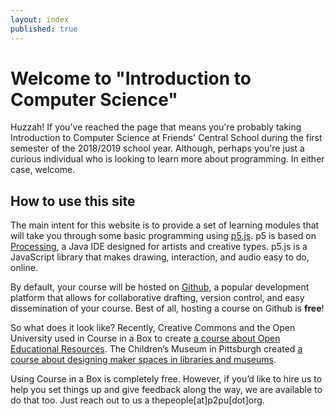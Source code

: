 ```yaml
---
layout: index
published: true
---
```


# Welcome to "Introduction to Computer Science"

Huzzah! If you've reached the page that means you're probably taking Introduction to Computer Science at Friends' Central School during the first semester of the 2018/2019 school year. Although, perhaps you're just a curious individual who is looking to learn more about programming. In either case, welcome.

## How to use this site

The main intent for this website is to provide a set of learning modules that will take you through some basic programming using [p5.js](http://www.p5js.org). p5 is based on [Processing](http://www.processing.org), a Java IDE designed for artists and creative types. p5.js is a JavaScript library that makes drawing, interaction, and audio easy to do, online.

<script type="text/p5" data-autoplay>
function setup() {
  createCanvas(100, 100);
}

function draw() {
  background(255, 0, 200);
}
</script>

By default, your course will be hosted on [Github](https://www.github.com), a popular development platform that allows for collaborative drafting, version control, and easy dissemination of your course. Best of all, hosting a course on Github is **free**!

So what does it look like? Recently, Creative Commons and the Open University used in Course in a Box to create [a course about Open Educational Resources](http://www.exploerercourse.org/). The Children’s Museum in Pittsburgh created [a course about designing maker spaces in libraries and museums](http://p2pu.github.io/makingandlearning/).

Using Course in a Box is completely free. However, if you’d like to hire us to help you set things up and give feedback along the way, we are available to do that too. Just reach out to us a thepeople[at]p2pu[dot]org.
